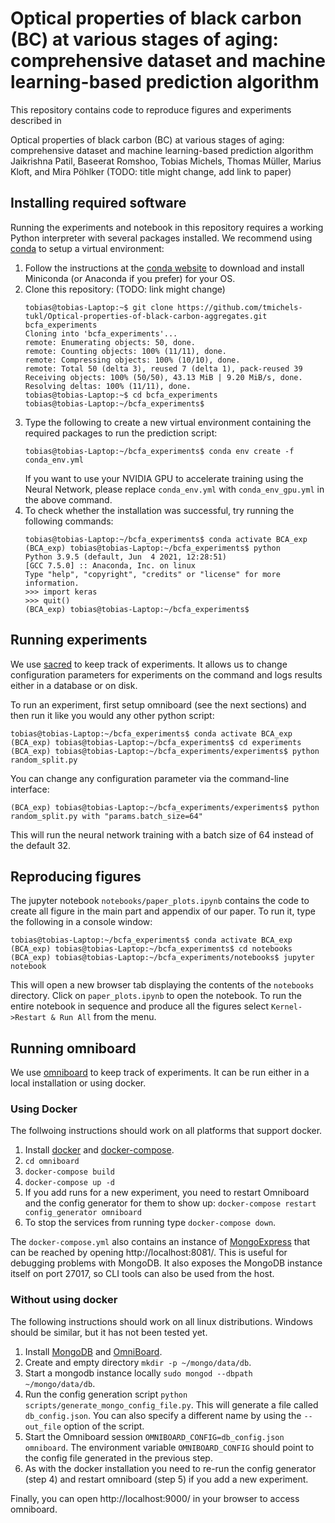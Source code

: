 # Optical properties of black carbon (BC) at various stages of aging: comprehensive dataset and machine learning-based prediction algorithm
This repository contains code to reproduce figures and experiments described in

Optical properties of black carbon (BC) at various stages of aging: comprehensive dataset and machine learning-based prediction algorithm
Jaikrishna Patil, Baseerat Romshoo, Tobias Michels, Thomas Müller, Marius Kloft, and Mira Pöhlker
(TODO: title might change, add link to paper)


## Installing required software
Running the experiments and notebook in this repository requires a working Python interpreter with several packages installed. We recommend using [conda](https://conda.io/projects/conda/en/latest/index.html) to setup a virtual environment:
1. Follow the instructions at the [conda website](https://conda.io/projects/conda/en/latest/user-guide/install/index.html) to download and install Miniconda (or Anaconda if you prefer) for your OS.
3. Clone this repository: (TODO: link might change)
   ```commandline
   tobias@tobias-Laptop:~$ git clone https://github.com/tmichels-tukl/Optical-properties-of-black-carbon-aggregates.git bcfa_experiments
   Cloning into 'bcfa_experiments'...
   remote: Enumerating objects: 50, done.
   remote: Counting objects: 100% (11/11), done.
   remote: Compressing objects: 100% (10/10), done.
   remote: Total 50 (delta 3), reused 7 (delta 1), pack-reused 39
   Receiving objects: 100% (50/50), 43.13 MiB | 9.20 MiB/s, done.
   Resolving deltas: 100% (11/11), done.
   tobias@tobias-Laptop:~$ cd bcfa_experiments
   tobias@tobias-Laptop:~/bcfa_experiments$ 
   ```
2. Type the following to create a new virtual environment containing the required packages to run the prediction script:
   ```commandline
   tobias@tobias-Laptop:~/bcfa_experiments$ conda env create -f conda_env.yml
   ```
   If you want to use your NVIDIA GPU to accelerate training using the Neural Network, please replace `conda_env.yml` with `conda_env_gpu.yml` in the above command.
3. To check whether the installation was successful, try running the following commands:
   ```commandline
   tobias@tobias-Laptop:~/bcfa_experiments$ conda activate BCA_exp
   (BCA_exp) tobias@tobias-Laptop:~/bcfa_experiments$ python
   Python 3.9.5 (default, Jun  4 2021, 12:28:51) 
   [GCC 7.5.0] :: Anaconda, Inc. on linux
   Type "help", "copyright", "credits" or "license" for more information.
   >>> import keras
   >>> quit()
   (BCA_exp) tobias@tobias-Laptop:~/bcfa_experiments$
   ```

## Running experiments
We use [sacred](https://sacred.readthedocs.io/en/stable/) to keep track of experiments. It allows us to change configuration parameters for experiments on the command and logs results either in a database or on disk.

To run an experiment, first setup omniboard (see the next sections) and then run it like you would any other python script:
```commandline
tobias@tobias-Laptop:~/bcfa_experiments$ conda activate BCA_exp
(BCA_exp) tobias@tobias-Laptop:~/bcfa_experiments$ cd experiments
(BCA_exp) tobias@tobias-Laptop:~/bcfa_experiments/experiments$ python random_split.py
```

You can change any configuration parameter via the command-line interface:
```commandline
(BCA_exp) tobias@tobias-Laptop:~/bcfa_experiments/experiments$ python random_split.py with "params.batch_size=64"
```
This will run the neural network training with a batch size of 64 instead of the default 32.

## Reproducing figures
The jupyter notebook `notebooks/paper_plots.ipynb` contains the code to create all figure in the main part and appendix of our paper. To run it, type the following in a console window:
```commandline
tobias@tobias-Laptop:~/bcfa_experiments$ conda activate BCA_exp
(BCA_exp) tobias@tobias-Laptop:~/bcfa_experiments$ cd notebooks
(BCA_exp) tobias@tobias-Laptop:~/bcfa_experiments/notebooks$ jupyter notebook
```
This will open a new browser tab displaying the contents of the `notebooks` directory. Click on `paper_plots.ipynb` to open the notebook. To run the entire notebook in sequence and produce all the figures select `Kernel->Restart & Run All` from the menu.

## Running omniboard
We use [omniboard](https://github.com/vivekratnavel/omniboard) to keep track of experiments. It can be run either in a local installation or using docker.

### Using Docker
The follwoing instructions should work on all platforms that support docker.

1. Install [docker](https://docs.docker.com/get-docker/) and [docker-compose](https://docs.docker.com/compose/install/).
2. `cd omniboard`
3. `docker-compose build`
4. `docker-compose up -d`
5. If you add runs for a new experiment, you need to restart Omniboard and the config generator for them to show up: `docker-compose restart config_generator omniboard`
6. To stop the services from running type `docker-compose down`.

The `docker-compose.yml` also contains an instance of [MongoExpress](https://github.com/mongo-express/mongo-express) that can be reached by opening http://localhost:8081/. This is useful for debugging problems with MongoDB.
It also exposes the MongoDB instance itself on port 27017, so CLI tools can also be used from the host.

### Without using docker
The following instructions should work on all linux distributions. Windows should be similar, but it has not been tested yet.

1. Install [MongoDB](https://docs.mongodb.com/manual/installation/) and [OmniBoard](https://vivekratnavel.github.io/omniboard/#/quick-start). 
2. Create and empty directory `mkdir -p ~/mongo/data/db`.
3. Start a mongodb instance locally `sudo mongod --dbpath ~/mongo/data/db`.
4. Run the config generation script `python scripts/generate_mongo_config_file.py`. This will generate a file called `db_config.json`. You can also specify a different name by using the `--out_file` option of the script.
5. Start the Omniboard session `OMNIBOARD_CONFIG=db_config.json omniboard`. The environment variable `OMNIBOARD_CONFIG` should point to the config file generated in the previous step.
6. As with the docker installation you need to re-run the config generator (step 4) and restart omniboard (step 5) if you add a new experiment. 

Finally, you can open http://localhost:9000/ in your browser to access omniboard.

